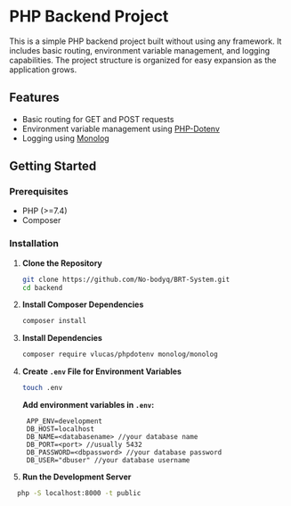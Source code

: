 # PHP Backend Project

This is a simple PHP backend project built without using any framework. It includes basic routing, environment variable management, and logging capabilities. The project structure is organized for easy expansion as the application grows.

## Features

- Basic routing for GET and POST requests
- Environment variable management using [PHP-Dotenv](https://github.com/vlucas/phpdotenv)
- Logging using [Monolog](https://github.com/Seldaek/monolog)

## Getting Started

### Prerequisites

- PHP (>=7.4)
- Composer

### Installation

1. **Clone the Repository**

   ```bash
   git clone https://github.com/No-bodyq/BRT-System.git
   cd backend

   ```

2. **Install Composer Dependencies**

   ```bash
   composer install

   ```

3. **Install Dependencies**

   ```bash
   composer require vlucas/phpdotenv monolog/monolog

   ```

4. **Create `.env` File for Environment Variables**

   ```bash
   touch .env

   ```

   **Add environment variables in `.env`:**

   ```plaintext
    APP_ENV=development
    DB_HOST=localhost
    DB_NAME=<databasename> //your database name
    DB_PORT=<port> //usually 5432
    DB_PASSWORD=<dbpassword> //your database password
    DB_USER="dbuser" //your database username

   ```

5. **Run the Development Server**

```bash
  php -S localhost:8000 -t public

```
